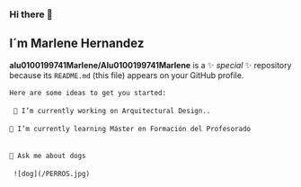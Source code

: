 ### Hi there 👋

## I´m Marlene Hernandez


**alu0100199741Marlene/Alu0100199741Marlene** is a ✨ _special_ ✨ repository because its `README.md` (this file) appears on your GitHub profile.

    Here are some ideas to get you started:

     🔭 I’m currently working on Arquitectural Design..

    🌱 I’m currently learning Máster en Formación del Profesorado

  
    💬 Ask me about dogs
    
     ![dog](/PERROS.jpg)



    
